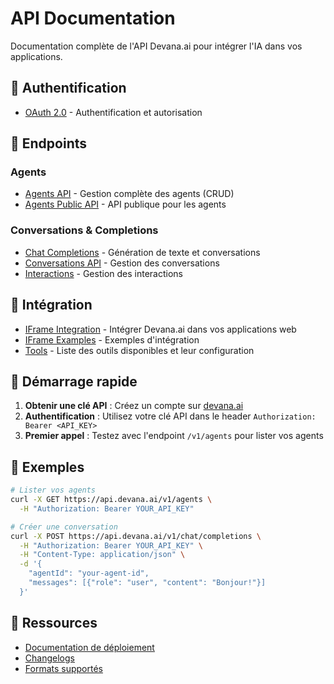 # API Documentation

Documentation complète de l'API Devana.ai pour intégrer l'IA dans vos applications.

## 🔐 Authentification

- [OAuth 2.0](./authentication/oauth.md) - Authentification et autorisation

## 📡 Endpoints

### Agents
- [Agents API](./endpoints/agents.md) - Gestion complète des agents (CRUD)
- [Agents Public API](./endpoints/agents-public.md) - API publique pour les agents

### Conversations & Completions
- [Chat Completions](./endpoints/completions.md) - Génération de texte et conversations
- [Conversations API](./endpoints/conversations/) - Gestion des conversations
- [Interactions](./endpoints/interactions.md) - Gestion des interactions

## 🔌 Intégration

- [IFrame Integration](./integration/iframe.md) - Intégrer Devana.ai dans vos applications web
- [IFrame Examples](./integration/iframe-examples.md) - Exemples d'intégration
- [Tools](./integration/tools.md) - Liste des outils disponibles et leur configuration

## 🚀 Démarrage rapide

1. **Obtenir une clé API** : Créez un compte sur [devana.ai](https://app.devana.ai)
2. **Authentification** : Utilisez votre clé API dans le header `Authorization: Bearer <API_KEY>`
3. **Premier appel** : Testez avec l'endpoint `/v1/agents` pour lister vos agents

## 📝 Exemples

```bash
# Lister vos agents
curl -X GET https://api.devana.ai/v1/agents \
  -H "Authorization: Bearer YOUR_API_KEY"

# Créer une conversation
curl -X POST https://api.devana.ai/v1/chat/completions \
  -H "Authorization: Bearer YOUR_API_KEY" \
  -H "Content-Type: application/json" \
  -d '{
    "agentId": "your-agent-id",
    "messages": [{"role": "user", "content": "Bonjour!"}]
  }'
```

## 🔗 Ressources

- [Documentation de déploiement](../deployment/README.md)
- [Changelogs](../changelogs/devana/)
- [Formats supportés](../docs/supported-formats.md)